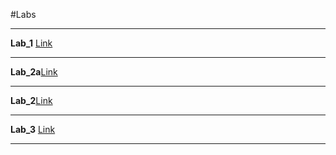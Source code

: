 #Labs
***
**Lab_1** [Link](https://github.com/va-syl1/Beshlei_lab/tree/main/Lab_1)
***
**Lab_2a**[Link](https://github.com/va-syl1/Beshlei_lab/tree/main/Lab_2a)
***
**Lab_2**[Link](https://github.com/va-syl1/Beshlei_lab/tree/main/Lab_2)
***
**Lab_3** [Link](https://github.com/va-syl1/Beshlei_lab/tree/main/Lab_3)
***
